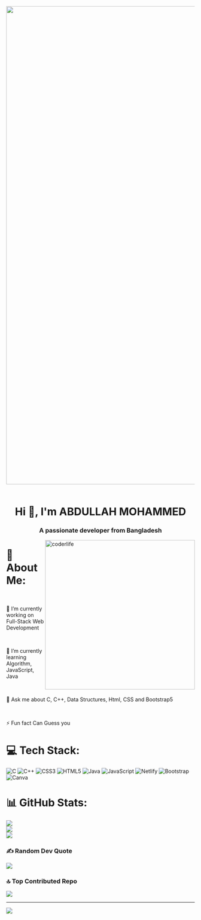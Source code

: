 <header ><a href="https://ibb.co/WvtsMTT" ><img src="https://i.ibb.co/B2NwQ11/github-header-image-3.png" alt="github-header-image-3" border="0" width="1280"  ></a></header>
<h1 align="center">Hi 👋, I'm ABDULLAH MOHAMMED</h1>
<h3 align="center">A passionate developer from Bangladesh</h3>
<img align="right" width="400" alt="coderlife" src="https://media0.giphy.com/media/bAQH7WXKqtIBrPs7sR/giphy.gif?cid=ecf05e47mpsjlbu21daanshqhi2bmroekwjk614wthbgg0et&ep=v1_gifs_related&rid=giphy.gif&ct=g" >
<h1> 💫 About Me:</h1><br>
 <p>🔭 I’m currently working on Full-Stack Web Development</p><br><p>🌱 I’m currently learning Algorithm, JavaScript, Java</p><br><p>💬 Ask me about  C, C++, Data Structures, Html, CSS and Bootstrap5</p><br><p>⚡ Fun fact Can Guess you</p>


# 💻 Tech Stack:
![C](https://img.shields.io/badge/c-%2300599C.svg?style=plastic&logo=c&logoColor=white) ![C++](https://img.shields.io/badge/c++-%2300599C.svg?style=plastic&logo=c%2B%2B&logoColor=white) ![CSS3](https://img.shields.io/badge/css3-%231572B6.svg?style=plastic&logo=css3&logoColor=white) ![HTML5](https://img.shields.io/badge/html5-%23E34F26.svg?style=plastic&logo=html5&logoColor=white) ![Java](https://img.shields.io/badge/java-%23ED8B00.svg?style=plastic&logo=java&logoColor=white) ![JavaScript](https://img.shields.io/badge/javascript-%23323330.svg?style=plastic&logo=javascript&logoColor=%23F7DF1E) ![Netlify](https://img.shields.io/badge/netlify-%23000000.svg?style=plastic&logo=netlify&logoColor=#00C7B7) ![Bootstrap](https://img.shields.io/badge/bootstrap-%23563D7C.svg?style=plastic&logo=bootstrap&logoColor=white) ![Canva](https://img.shields.io/badge/Canva-%2300C4CC.svg?style=plastic&logo=Canva&logoColor=white)
# 📊 GitHub Stats:
![](https://github-readme-stats.vercel.app/api?username=abdullah-mohammed0000&theme=radical&hide_border=false&include_all_commits=true&count_private=false)<br/>
![](https://github-readme-streak-stats.herokuapp.com/?user=abdullah-mohammed0000&theme=radical&hide_border=false)<br/>
![](https://github-readme-stats.vercel.app/api/top-langs/?username=abdullah-mohammed0000&theme=radical&hide_border=false&include_all_commits=true&count_private=false&layout=compact)

### ✍️ Random Dev Quote
![](https://quotes-github-readme.vercel.app/api?type=horizontal&theme=radical)

### 🔝 Top Contributed Repo
![](https://github-contributor-stats.vercel.app/api?username=abdullah-mohammed0000&limit=5&theme=radical&combine_all_yearly_contributions=true)

---
[![](https://visitcount.itsvg.in/api?id=abdullah-mohammed0000&icon=9&color=5)](https://visitcount.itsvg.in)

<!-- Proudly created with GPRM ( https://gprm.itsvg.in ) -->
